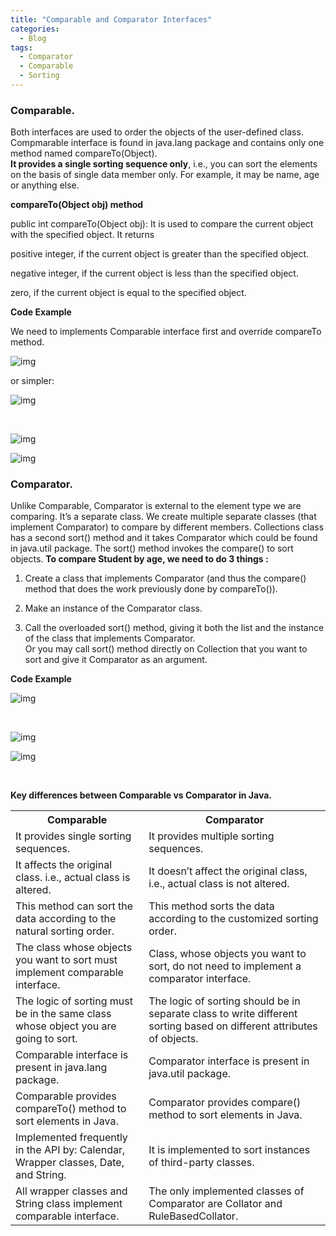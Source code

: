 ```yaml
---
title: "Comparable and Comparator Interfaces"
categories:
  - Blog
tags:
  - Comparator
  - Comparable
  - Sorting
---
```


### Comparable.

Both interfaces are used to order the objects of the user-defined class.
Compmarable interface is found in java.lang package and contains only one method named compareTo(Object).<br>
**It provides a single sorting sequence only**, i.e., you can sort the elements on the basis of single data member only.
For example, it may be name, age or anything else.

**compareTo(Object obj) method**

public int compareTo(Object obj): It is used to compare the current object with the specified object. It returns

positive integer, if the current object is greater than the specified object. 

negative integer, if the current object is less than the specified object.

zero, if the current object is equal to the specified object.


**Code Example**

We need to implements Comparable interface first and override compareTo method.

![img]({{site.url}}/assets/blog_images/2021-09-04-comparable-and-comparator-interfaces/comparable1.png)

or simpler:

![img]({{site.url}}/assets/blog_images/2021-09-04-comparable-and-comparator-interfaces/comparable2.png)

<br>

![img]({{site.url}}/assets/blog_images/2021-09-04-comparable-and-comparator-interfaces/comparable3.png)

![img]({{site.url}}/assets/blog_images/2021-09-04-comparable-and-comparator-interfaces/comparable4.png)


### Comparator.

Unlike Comparable, Comparator is external to the element type we are comparing. It’s a separate class. We create multiple separate classes (that implement Comparator) to compare by different members.
Collections class has a second sort() method and it takes Comparator which could be found in java.util package. 
The sort() method invokes the compare() to sort objects.
**To compare Student by age, we need to do 3 things :**

1) Create a class that implements Comparator (and thus the compare() method that does the work previously done by compareTo()).

2) Make an instance of the Comparator class.

3) Call the overloaded sort() method, giving it both the list and the instance of the class that implements Comparator.<br> 
Or you may call sort() method directly on Collection that you want to sort and give it Comparator as an argument.

**Code Example**

![img]({{site.url}}/assets/blog_images/2021-09-04-comparable-and-comparator-interfaces/comparator1.png)

<br>

![img]({{site.url}}/assets/blog_images/2021-09-04-comparable-and-comparator-interfaces/comparator2.png)

![img]({{site.url}}/assets/blog_images/2021-09-04-comparable-and-comparator-interfaces/comparator3.png)

<br>

**Key differences between Comparable vs Comparator in Java.**

 <table style="width:100%">
  <tr>
    <th>Comparable</th>
    <th>Comparator</th>
  </tr>
  <tr>
    <td>It provides single sorting sequences.</td>
    <td>It provides multiple sorting sequences.
</td>
  </tr>
  <tr>
    <td>It affects the original class. i.e., actual class is altered.</td>
    <td>It doesn’t affect the original class, i.e., actual class is not altered.</td>
  </tr>
  <tr>
    <td>This method can sort the data according to the natural sorting order.</td>
    <td>This method sorts the data according to the customized sorting order.</td>
  </tr>
  <tr>
    <td>The class whose objects you want to sort must implement comparable interface.</td>
    <td>Class, whose objects you want to sort, do not need to implement a comparator interface.</td>
  </tr>  
  <tr>
    <td>The logic of sorting must be in the same class whose object you are going to sort.</td>
    <td>The logic of sorting should be in separate class to write different sorting based on different attributes of objects.</td>
  </tr>
  <tr>
    <td>Comparable interface is present in java.lang package.</td>
    <td>Comparator interface is present in java.util package.</td>
  </tr>
  <tr>
    <td>Comparable provides compareTo() method to sort elements in Java.</td>
    <td>Comparator provides compare() method to sort elements in Java.</td>
  </tr>
  <tr>
    <td>Implemented frequently in the API by: Calendar, Wrapper classes, Date, and String.</td>
    <td>It is implemented to sort instances of third-party classes.</td>
  </tr>   
  <tr>
    <td>All wrapper classes and String class implement comparable interface.</td>
    <td>The only implemented classes of Comparator are Collator and RuleBasedCollator.</td>
  </tr>
</table> 